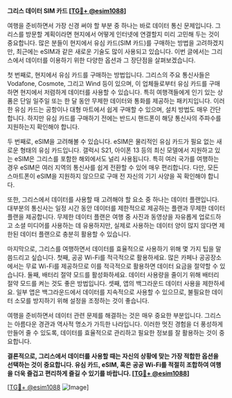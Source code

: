 **그리스 데이터 SIM 카드 [[TG💪+ @esim1088](https://t.me/s/esim1088)]**

여행을 준비하면서 가장 신경 써야 할 부분 중 하나는 바로 데이터 통신 문제입니다. 그리스를 방문할 계획이라면 현지에서 어떻게 인터넷에 연결할지 미리 고민해 두는 것이 중요합니다. 많은 분들이 현지에서 유심 카드(SIM 카드)를 구매하는 방법을 고려하겠지만, 최근에는 eSIM과 같은 새로운 기술도 많이 사용되고 있습니다. 이번 글에서는 그리스에서 데이터를 이용하기 위한 다양한 옵션과 그 장단점을 살펴보겠습니다.

첫 번째로, 현지에서 유심 카드를 구매하는 방법입니다. 그리스의 주요 통신사들은 Vodafone, Cosmote, 그리고 Wind 등이 있으며, 이 업체들로부터 유심 카드를 구매하면 현지에서 저렴하게 데이터를 사용할 수 있습니다. 특히 여행객들에게 인기 있는 상품은 단일 일주일 또는 한 달 동안 무제한 데이터와 통화를 제공하는 패키지입니다. 이러한 유심 카드는 공항이나 대형 마트에서 쉽게 구매할 수 있으며, 설치 방법도 매우 간단합니다. 하지만 유심 카드를 구매하기 전에는 반드시 핸드폰이 해당 통신사의 주파수를 지원하는지 확인해야 합니다.

두 번째로, eSIM을 고려해볼 수 있습니다. eSIM은 물리적인 유심 카드가 필요 없는 새로운 형태의 유심 카드입니다. 갤럭시 S21, 아이폰 13 등의 최신 모델에서 지원하고 있는 eSIM은 그리스를 포함한 해외에서도 널리 사용됩니다. 특히 여러 국가를 여행하는 경우 eSIM은 여러 지역의 통신사를 쉽게 전환할 수 있어 매우 편리합니다. 다만, 모든 스마트폰이 eSIM을 지원하지 않으므로 구매 전 자신의 기기 사양을 꼭 확인해야 합니다.

또한, 그리스에서 데이터를 사용할 때 고려해야 할 요소 중 하나는 데이터 플랜입니다. 대부분의 통신사는 일정 시간 동안 데이터를 제한적으로 제공하는 플랜과 무제한 데이터 플랜을 제공합니다. 무제한 데이터 플랜은 여행 중 사진과 동영상을 자유롭게 업로드하고 소셜 미디어를 사용하는 데 유용하지만, 실제로 사용하는 데이터 양이 많지 않다면 제한된 데이터 플랜으로 충분히 활용할 수 있습니다.

마지막으로, 그리스를 여행하면서 데이터를 효율적으로 사용하기 위해 몇 가지 팁을 말씀드리고 싶습니다. 첫째, 공공 Wi-Fi를 적극적으로 활용하세요. 많은 카페나 공공장소에서는 무료 Wi-Fi를 제공하므로 이를 적극적으로 활용하면 데이터 요금을 절약할 수 있습니다. 둘째, 배터리 절약 모드를 활성화하세요. 데이터 사용량을 줄이기 위해 배터리 절약 모드를 켜는 것도 좋은 방법입니다. 셋째, 앱의 백그라운드 데이터 사용을 제한하세요. 일부 앱은 백그라운드에서 데이터를 지속적으로 사용할 수 있으므로, 불필요한 데이터 소모를 방지하기 위해 설정을 조정하는 것이 좋습니다.

여행을 준비하면서 데이터 관련 문제를 해결하는 것은 매우 중요한 부분입니다. 그리스는 아름다운 경관과 역사적 명소가 가득한 나라입니다. 이러한 멋진 경험을 더 풍성하게 만들어 줄 수 있도록, 데이터를 효율적으로 관리하고 필요한 정보를 잘 활용하는 것이 중요합니다.

**결론적으로, 그리스에서 데이터를 사용할 때는 자신의 상황에 맞는 가장 적합한 옵션을 선택하는 것이 중요합니다. 유심 카드, eSIM, 혹은 공공 Wi-Fi를 적절히 조합하여 여행을 더욱 즐겁고 편리하게 즐길 수 있기를 바랍니다. [[TG💪+ @esim1088](https://t.me/s/esim1088)]**

[[TG💪+ @esim1088](https://t.me/s/esim1088) ![Image](https://i.postimg.cc/Y0z9fWf4/image.png)]